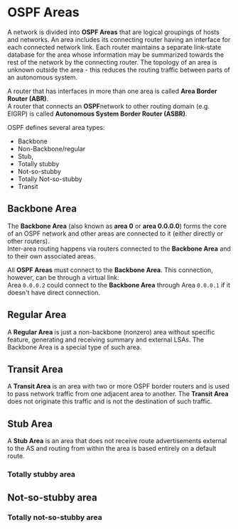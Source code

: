 # OSPF Areas

A network is divided into **OSPF Areas** that are logical groupings of hosts and networks.
An area includes its connecting router having an interface for each connected network link.
Each router maintains a separate link-state database for the area whose information may be summarized towards the rest of the network by the connecting router.
The topology of an area is unknown outside the area - this reduces the routing traffic between parts of an autonomous system.

A router that has interfaces in more than one area is called **Area Border Router (ABR)**.<br>
A router that connects an **OSPF**network to other routing domain (e.g. EIGRP) is called **Autonomous System Border Router (ASBR)**.

OSPF defines several area types:

- Backbone
- Non-Backbone/regular
- Stub,
- Totally stubby
- Not-so-stubby
- Totally Not-so-stubby
- Transit

## Backbone Area

The **Backbone Area** (also known as **area 0** or **area 0.0.0.0**) forms the core of an OSPF network and other areas are connected to it (either directly or other routers).<br>
Inter-area routing happens via routers connected to the **Backbone Area** and to their own associated areas.

All **OSPF Areas** must connect to the **Backbone Area**.
This connection, however, can be through a virtual link:<br>
Area `0.0.0.2` could connect to the **Backbone Area** through Area `0.0.0.1` if it doesn't have direct connection.

## Regular Area

A **Regular Area** is just a non-backbone (nonzero) area without specific feature, generating and receiving summary and external LSAs.
The Backbone Area is a special type of such area.

## Transit Area

A **Transit Area** is an area with two or more OSPF border routers and is used to pass network traffic from one adjacent area to another.
The **Transit Area** does not originate this traffic and is not the destination of such traffic.

## Stub Area

A **Stub Area** is an area that does not receive route advertisements external to the AS and routing from within the area is based entirely on a default route.

### Totally stubby area

## Not-so-stubby area

### Totally not-so-stubby area
